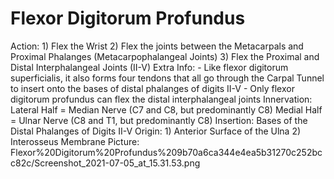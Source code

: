 # Flexor Digitorum Profundus

Action: 1) Flex the Wrist                               2) Flex the joints between the Metacarpals and Proximal Phalanges (Metacarpophalangeal Joints)                                            3) Flex the Proximal and Distal Interphalangeal Joints (II-V)
Extra Info: - Like flexor digitorum superficialis, it also forms four tendons that all go through the Carpal Tunnel to insert onto the bases of distal phalanges of digits II-V                                                      - Only flexor digitorum profundus can flex the distal interphalangeal joints
Innervation: Lateral Half = Median Nerve (C7 and C8, but predominantly C8)                 Medial Half = Ulnar Nerve (C8 and T1, but predominantly C8)
Insertion: Bases of the Distal Phalanges of Digits II-V
Origin: 1) Anterior Surface of the Ulna                                     2) Interosseus Membrane
Picture: Flexor%20Digitorum%20Profundus%209b70a6ca344e4ea5b31270c252bcc82c/Screenshot_2021-07-05_at_15.31.53.png